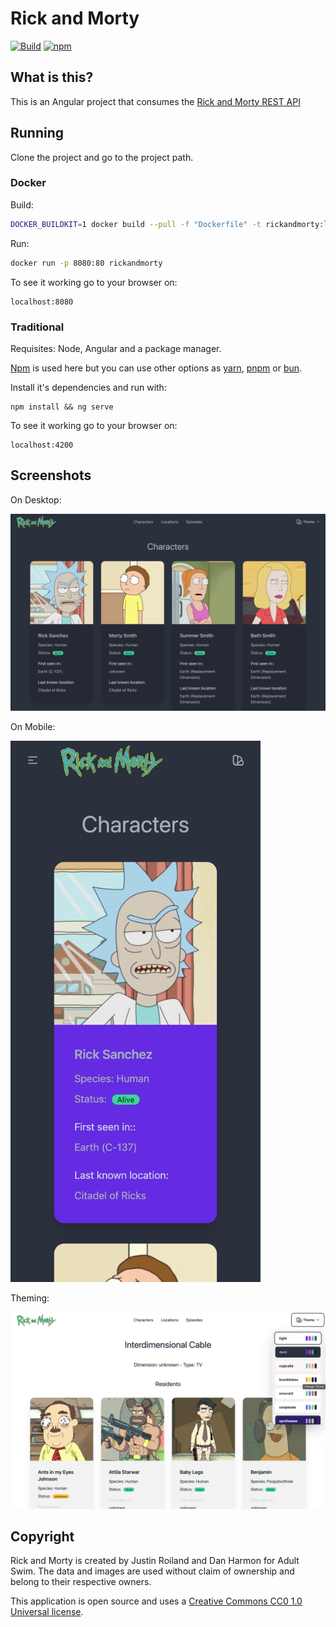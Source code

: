 # Rick and Morty

[![Build][docker-build-badge]][docker-build-link]
[![npm][license-icon]][license-link]

## What is this?

This is an Angular project that consumes the [Rick and Morty REST API][api-link]

## Running

Clone the project and go to the project path.

### Docker

Build:
```zsh
DOCKER_BUILDKIT=1 docker build --pull -f "Dockerfile" -t rickandmorty:latest "."
```

Run:
```zsh
docker run -p 8080:80 rickandmorty
```

To see it working go to your browser on:

```browser
localhost:8080
```

### Traditional

Requisites: Node, Angular and a package manager.

[Npm][npm-link] is used here but you can use other options as [yarn][yarn-link], [pnpm][pnpm-link] or [bun][bun-link].

Install it's dependencies and run with:

```shell
npm install && ng serve
```

To see it working go to your browser on:

```browser
localhost:4200
```

## Screenshots

On Desktop:

![desktop-dark][dark-desktop-screenshot]

On Mobile:

<img src="./screenshots/mobile-dark.png" style="width:400px; height:auto"/>

Theming:

![theming][theming-desktop-screenshot]

## Copyright

Rick and Morty is created by Justin Roiland and Dan Harmon for Adult Swim. The data and images are used without claim of ownership and belong to their respective owners.

This application is open source and uses a [Creative Commons CC0 1.0 Universal license][license-link].

[docker-build-link]: https://github.com/vitormmatos/vitormmatos.github.io/actions/workflows/build.yml
[docker-build-badge]: https://github.com/vitormmatos/vitormmatos.github.io/actions/workflows/build.yml/badge.svg?branch=main
[license-icon]: https://flat.badgen.net/npm/license/cc-md
[license-link]: https://github.com/idleberg/Creative-Commons-Markdown/blob/main/4.0/zero.markdown
[api-link]: https://rickandmortyapi.com/
[npm-link]: https://www.npmjs.com/
[yarn-link]: https://yarnpkg.com/
[pnpm-link]: https://pnpm.io/
[bun-link]: https://bun.sh/
[dark-desktop-screenshot]: ./screenshots/desktop-dark.png
[theming-desktop-screenshot]: ./screenshots/theming.png
